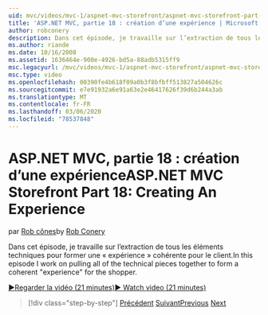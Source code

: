 ```yaml
---
uid: mvc/videos/mvc-1/aspnet-mvc-storefront/aspnet-mvc-storefront-part-18-creating-an-experience
title: 'ASP.NET MVC, partie 18 : création d’une expérience | Microsoft Docs'
author: robconery
description: Dans cet épisode, je travaille sur l’extraction de tous les éléments techniques pour former une « expérience » cohérente pour le client.
ms.author: riande
ms.date: 10/16/2008
ms.assetid: 1636464e-900e-4926-bd5a-88adb5315ff9
msc.legacyurl: /mvc/videos/mvc-1/aspnet-mvc-storefront/aspnet-mvc-storefront-part-18-creating-an-experience
msc.type: video
ms.openlocfilehash: 00390fe4b618f09a0b3f8bfbff513827a504626c
ms.sourcegitcommit: e7e91932a6e91a63e2e46417626f39d6b244a3ab
ms.translationtype: MT
ms.contentlocale: fr-FR
ms.lasthandoff: 03/06/2020
ms.locfileid: "78537848"
---
```

# <a name="aspnet-mvc-storefront-part-18-creating-an-experience"></a><span data-ttu-id="a2d0a-103">ASP.NET MVC, partie 18 : création d’une expérience</span><span class="sxs-lookup"><span data-stu-id="a2d0a-103">ASP.NET MVC Storefront Part 18: Creating An Experience</span></span>

<span data-ttu-id="a2d0a-104">par [Rob cônes](https://github.com/robconery)</span><span class="sxs-lookup"><span data-stu-id="a2d0a-104">by [Rob Conery](https://github.com/robconery)</span></span>

<span data-ttu-id="a2d0a-105">Dans cet épisode, je travaille sur l’extraction de tous les éléments techniques pour former une « expérience » cohérente pour le client.</span><span class="sxs-lookup"><span data-stu-id="a2d0a-105">In this episode I work on pulling all of the technical pieces together to form a coherent "experience" for the shopper.</span></span>

[<span data-ttu-id="a2d0a-106">&#9654;Regarder la vidéo (21 minutes)</span><span class="sxs-lookup"><span data-stu-id="a2d0a-106">&#9654; Watch video (21 minutes)</span></span>](https://channel9.msdn.com/Blogs/ASP-NET-Site-Videos/aspnet-mvc-storefront-part-18-creating-an-experience)

> [!div class="step-by-step"]
> <span data-ttu-id="a2d0a-107">[Précédent](aspnet-mvc-storefront-part-17-checkout-with-jeff-atwood.md)
> [Suivant](aspnet-mvc-storefront-part-19-processing-orders-with-windows-workflow.md)</span><span class="sxs-lookup"><span data-stu-id="a2d0a-107">[Previous](aspnet-mvc-storefront-part-17-checkout-with-jeff-atwood.md)
[Next](aspnet-mvc-storefront-part-19-processing-orders-with-windows-workflow.md)</span></span>
